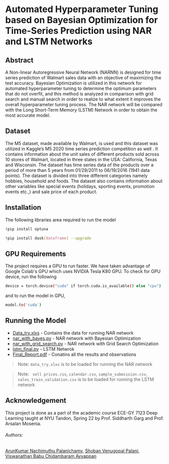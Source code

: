 # Automated Hyperparameter Tuning based on Bayesian Optimization for Time-Series Prediction using NAR and LSTM Networks

## Abstract
A Non-linear Autoregressive Neural Network (NARNN) is designed for time series prediction of Walmart sales data with an objective of maximizing the test accuracy. Bayesian Optimization  is utilized in this network for automated hyperparameter tuning to determine the optimum parameters that do not overfit, and this method is analyzed in comparison with grid search and manual search in order to realize to what extent it improves the overall hyperparameter tuning process. The NAR network will be compared with the Long Short-Term Memory (LSTM) Network  in order to obtain the most accurate model.

## Dataset

The M5 dataset, made available by Walmart, is used and this dataset was utilized in Kaggle’s M5 2020 time series prediction competition as well . It contains information about the unit sales of different products sold across 10 stores of Walmart, located in three states in the USA: California, Texas and Wisconsin. The dataset has time series data of the products over a period of more than 5 years from 01/29/2011 to 06/19/2016 (1941 data points). The dataset is divided into three different categories namely hobbies, household and foods. The dataset also contains information about other variables like special events (holidays, sporting events, promotion events etc.,) and sale price of each product.
## Installation
The following libraries area required to run the model
```sh
!pip install optuna
```
```sh
!pip install dask[dataframe] --upgrade
```
## GPU Requirements

The project requires a GPU to run faster. We have taken advantage of Google Colab's GPU which uses NVIDIA Tesla K80 GPU.
To check for GPU device, run the following
```sh
device = torch.device("cuda" if torch.cuda.is_available() else "cpu")
```
and to run the model in GPU, 

```sh
model.to('cuda')
```

## Running the Model



- [Data_try.xlxs](https://github.com/Vishwanath-Ayyappan/ECE-GY-7123-Deep-Learning_Spring22/blob/main/Final%20Project/Data_try.xlsx) - Contains the data for running NAR network
- [nar_with_bayes.py](https://github.com/Vishwanath-Ayyappan/ECE-GY-7123-Deep-Learning_Spring22/blob/main/Final%20Project/nar_with_bayes.py) - NAR network with Bayesian Optimization
- [nar_with_grid_search.py](https://github.com/Vishwanath-Ayyappan/ECE-GY-7123-Deep-Learning_Spring22/blob/main/Final%20Project/nar_with_grid_search.py) - NAR network with Grid Search Optimization
- [lstm_final.py](https://github.com/Vishwanath-Ayyappan/ECE-GY-7123-Deep-Learning_Spring22/blob/main/Final%20Project/lstm_final.py) - LSTM Netwrok
- [Final_Report.pdf](https://github.com/Vishwanath-Ayyappan/ECE-GY-7123-Deep-Learning_Spring22/blob/main/Final%20Project/Final%20Report.pdf) - Conatins all the results and observations

> Note: `data_try.xlxs` is to be loaded for running the NAR network


> Note: ` sell prices.csv`, `calendar.csv`, `sample_submission.csv`, `sales_train_validation.csv` is to be loaded for running the LSTM network
## Acknowledgement 
This project is done as a part of the academic course ECE-GY 7123 Deep Learning taught at NYU Tandon, Spring 22 by Prof. Siddharth Garg and Prof. Arsalan Mosenia.
###### Authors:  
[ArunKumar Nachimuthu Palanichamy](https://github.com/arunkumar1531), [Shoban Venugopal Palani](https://github.com/Shoban3001), [Viswanathan Babu Chidambaram Ayyappan](https://github.com/Vishwanath-Ayyappan)
